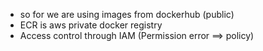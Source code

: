 * so for we are using images from dockerhub (public)
* ECR is aws private docker registry    
* Access control through IAM  (Permission error ==> policy)
